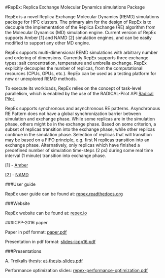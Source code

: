 #RepEx: Replica Exchange Molecular Dynamics simulations Package

RepEx is a novel Replica Exchange Molecular Dynamics (REMD)
simulations package for HPC clusters. The primary aim for the design of RepEx
is to decouple the implementation of the Replica Exchange (RE) algorithm from
the Molecular Dynamics (MD) simulation engine. Current version of RepEx supports Amber [1] and NAMD [2] simulation engines, and can be easily modified to support 
any other MD engine. 

RepEx supports multi-dimensional REMD simulations with arbitrary number and
ordering of dimensions. Currently RepEx supports three exchange types: salt
concentration, temperature and umbrella exchange. RepEx explicitly decouples the
number of replicas, from the computational resources (CPUs, GPUs, etc.). RepEx
can be used as a testing platform for new or unexplored REMD methods.

To execute its workloads, RepEx relies on the concept of task-level parallelism, which is enabled by the use of the RADICAL-Pilot API [Radical Pilot](http://radicalpilot.readthedocs.org/en/latest/).

RepEx supports synchronous and asynchronous RE patterns. Asynchronous RE
Pattern does not have a global synchronization barrier between simulation and
exchange phase. While some replicas are in the simulation phase, others might
be in the exchange phase. Based on some criterion, a subset of replicas
transition into the exchange phase, while other replicas continue in the
simulation phase. Selection of replicas that will transition may be based on a
FIFO principle, e.g. first N replicas transition into an exchange
phase. Alternatively, only replicas which have finished a predefined number of
simulation time-steps (2 ps) during some real time interval (1 minute)
transition into exchange phase.

[1] - [Amber](http://ambermd.org/)

[2] - [NAMD](http://www.ks.uiuc.edu/Research/namd/)

###User guide

RepEx user guide can be found at: [repex.readthedocs.org](http://repex.readthedocs.org/en/master/)

###Website

RepEx website can be found at: [repex.io](http://radical-cybertools.github.io/radical.repex/)

###ICPP-2016 paper

Paper in pdf format: [paper.pdf](https://github.com/radical-cybertools/radical.repex/blob/devel/documents/icpp16/paper.pdf)

Presentation in pdf format: [slides-icpp16.pdf](https://github.com/radical-cybertools/radical.repex/blob/devel/documents/icpp16/slides-icpp16.pdf)

###Presentations

A. Treikalis thesis: [at-thesis-slides.pdf](https://github.com/radical-cybertools/radical.repex/blob/devel/documents/presentations/at-thesis-slides.pdf)

Performance optimization slides: [repex-performance-optimization.pdf](https://github.com/radical-cybertools/radical.repex/blob/devel/documents/presentations/repex-performance-optimization.pdf)